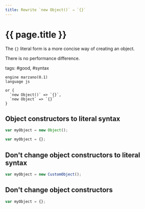 ```yaml
---
title: Rewrite `new Object()` ⇒ `{}`
---
```


# {{ page.title }}

The `{}` literal form is a more concise way of creating an object.

There is no performance difference.

tags: #good, #syntax

```grit
engine marzano(0.1)
language js

or {
  `new Object()` => `{}`,
  `new Object` => `{}`
}
```

## Object constructors to literal syntax

```javascript
var myObject = new Object();
```

```typescript
var myObject = {};
```

## Don't change object constructors to literal syntax

```javascript
var myObject = new CustomObject();
```

## Don't change object constructors

```javascript
var myObject = {};
```
